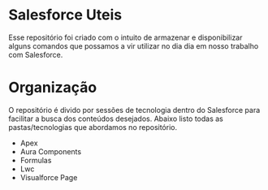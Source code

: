 # Salesforce Uteis
Esse repositório foi criado com o intuito de armazenar e disponibilizar alguns comandos que possamos a vir utilizar no dia dia em nosso trabalho com Salesforce.

# Organização
O repositório é divido por sessões de tecnologia dentro do Salesforce para facilitar a busca dos conteúdos desejados. Abaixo listo todas as pastas/tecnologias que abordamos no repositório.

* Apex
* Aura Components
* Formulas
* Lwc
* Visualforce Page
